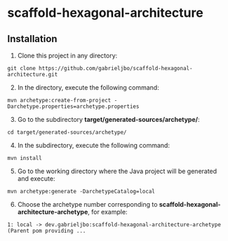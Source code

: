 # scaffold-hexagonal-architecture


## Installation

1. Clone this project in any directory:
```
git clone https://github.com/gabrieljbo/scaffold-hexagonal-architecture.git
```

2. In the directory, execute the following command:
```
mvn archetype:create-from-project -Darchetype.properties=archetype.properties
```

3. Go to the subdirectory **target/generated-sources/archetype/**:
```  
cd target/generated-sources/archetype/
```

4. In the subdirectory, execute the following command:
``` 
mvn install
```

5. Go to the working directory where the Java project will be generated and execute:
```  
mvn archetype:generate -DarchetypeCatalog=local
```

6. Choose the archetype number corresponding to **scaffold-hexagonal-architecture-archetype**, for example:
```
1: local -> dev.gabrieljbo:scaffold-hexagonal-architecture-archetype (Parent pom providing ...
``` 
